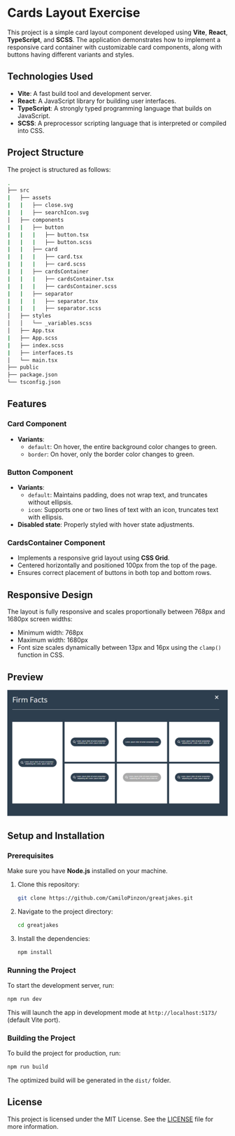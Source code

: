 # Cards Layout Exercise

This project is a simple card layout component developed using **Vite**, **React**, **TypeScript**, and **SCSS**. The application demonstrates how to implement a responsive card container with customizable card components, along with buttons having different variants and styles.

## Technologies Used

- **Vite**: A fast build tool and development server.
- **React**: A JavaScript library for building user interfaces.
- **TypeScript**: A strongly typed programming language that builds on JavaScript.
- **SCSS**: A preprocessor scripting language that is interpreted or compiled into CSS.

## Project Structure

The project is structured as follows:

```bash
.
├── src
|   ├── assets
|   |   ├── close.svg
|   |   ├── searchIcon.svg
│   ├── components
|   |   ├── button
|   |   |   ├── button.tsx
|   |   |   ├── button.scss
|   |   ├── card
|   |   |   ├── card.tsx
|   |   |   ├── card.scss
|   |   ├── cardsContainer
|   |   |   ├── cardsContainer.tsx
|   |   |   ├── cardsContainer.scss
|   |   ├── separator
|   |   |   ├── separator.tsx
|   |   |   ├── separator.scss
│   ├── styles
│   │   └── _variables.scss
│   ├── App.tsx     
|   ├── App.scss
|   ├── index.scss
|   ├── interfaces.ts
│   └── main.tsx           
├── public                 
├── package.json           
└── tsconfig.json          
```

## Features

### Card Component
- **Variants**: 
  - `default`: On hover, the entire background color changes to green.
  - `border`: On hover, only the border color changes to green.
  
### Button Component
- **Variants**:
  - `default`: Maintains padding, does not wrap text, and truncates without ellipsis.
  - `icon`: Supports one or two lines of text with an icon, truncates text with ellipsis.
- **Disabled state**: Properly styled with hover state adjustments.

### CardsContainer Component
- Implements a responsive grid layout using **CSS Grid**.
- Centered horizontally and positioned 100px from the top of the page.
- Ensures correct placement of buttons in both top and bottom rows.

## Responsive Design

The layout is fully responsive and scales proportionally between 768px and 1680px screen widths:
- Minimum width: 768px
- Maximum width: 1680px
- Font size scales dynamically between 13px and 16px using the `clamp()` function in CSS.


## Preview
![Preview](src/assets/Screenshot%202024-09-12%20214530.png)


## Setup and Installation

### Prerequisites

Make sure you have **Node.js** installed on your machine.

1. Clone this repository:
   ```bash
   git clone https://github.com/CamiloPinzon/greatjakes.git
   ```
   
2. Navigate to the project directory:
   ```bash
   cd greatjakes
   ```

3. Install the dependencies:
   ```bash
   npm install
   ```

### Running the Project

To start the development server, run:

```bash
npm run dev
```

This will launch the app in development mode at `http://localhost:5173/` (default Vite port).

### Building the Project

To build the project for production, run:

```bash
npm run build
```

The optimized build will be generated in the `dist/` folder.

## License

This project is licensed under the MIT License. See the [LICENSE](LICENSE) file for more information.